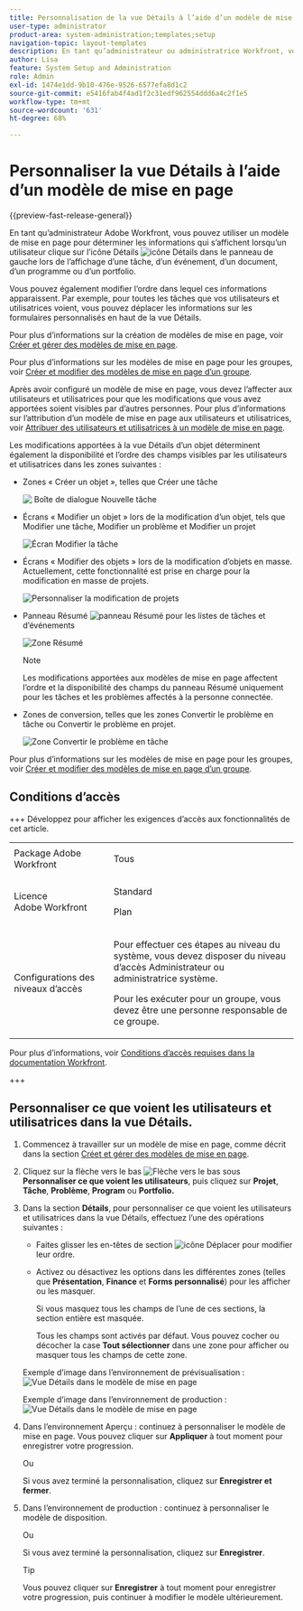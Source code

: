 ```yaml
---
title: Personnalisation de la vue Détails à l’aide d’un modèle de mise en page
user-type: administrator
product-area: system-administration;templates;setup
navigation-topic: layout-templates
description: En tant qu’administrateur ou administratrice Workfront, vous pouvez utiliser un modèle de mise en page pour déterminer les informations qui s’affichent lorsqu’une personne sélectionne la section Détails dans le panneau de gauche lors de l’affichage d’une tâche, d’un problème, d’un document, d’un programme ou d’un portfolio.
author: Lisa
feature: System Setup and Administration
role: Admin
exl-id: 1474e1dd-9b10-476e-9526-6577efa8d1c2
source-git-commit: e5416fab4f4ad1f2c31edf962554ddd6a4c2f1e5
workflow-type: tm+mt
source-wordcount: '631'
ht-degree: 68%

---
```


# Personnaliser la vue Détails à l’aide d’un modèle de mise en page

{{preview-fast-release-general}}

En tant qu’administrateur Adobe Workfront, vous pouvez utiliser un modèle de mise en page pour déterminer les informations qui s’affichent lorsqu’un utilisateur clique sur l’icône Détails ![icône Détails](assets/project-details-icon.png) dans le panneau de gauche lors de l’affichage d’une tâche, d’un événement, d’un document, d’un programme ou d’un portfolio.

<!--
or billing record
-->

Vous pouvez également modifier l’ordre dans lequel ces informations apparaissent. Par exemple, pour toutes les tâches que vos utilisateurs et utilisatrices voient, vous pouvez déplacer les informations sur les formulaires personnalisés en haut de la vue Détails.

Pour plus d’informations sur la création de modèles de mise en page, voir [Créer et gérer des modèles de mise en page](../use-layout-templates/create-and-manage-layout-templates.md).

Pour plus d’informations sur les modèles de mise en page pour les groupes, voir [Créer et modifier des modèles de mise en page d’un groupe](../../../administration-and-setup/manage-groups/work-with-group-objects/create-and-modify-a-groups-layout-templates.md).

Après avoir configuré un modèle de mise en page, vous devez l’affecter aux utilisateurs et utilisatrices pour que les modifications que vous avez apportées soient visibles par d’autres personnes. Pour plus d’informations sur l’attribution d’un modèle de mise en page aux utilisateurs et utilisatrices, voir [Attribuer des utilisateurs et utilisatrices à un modèle de mise en page](../use-layout-templates/assign-users-to-layout-template.md).

Les modifications apportées à la vue Détails d’un objet déterminent également la disponibilité et l’ordre des champs visibles par les utilisateurs et utilisatrices dans les zones suivantes :


* Zones « Créer un objet », telles que Créer une tâche

  ![&#x200B; Boîte de dialogue Nouvelle tâche &#x200B;](assets/new-task-dialog.png)


* Écrans « Modifier un objet » lors de la modification d’un objet, tels que Modifier une tâche, Modifier un problème et Modifier un projet

  ![Écran Modifier la tâche](assets/edit-task-screen.png)


* Écrans « Modifier des objets » lors de la modification d’objets en masse. Actuellement, cette fonctionnalité est prise en charge pour la modification en masse de projets.

  ![Personnaliser la modification de projets](assets/customize-edit-projects-in-bulk-box-with-layout-template.png)


* Panneau Résumé ![panneau Résumé](assets/summary-panel-icon.png) pour les listes de tâches et d’événements

  ![Zone Résumé](assets/summary-area.png)

  >[!NOTE]
  >
  >Les modifications apportées aux modèles de mise en page affectent l’ordre et la disponibilité des champs du panneau Résumé uniquement pour les tâches et les problèmes affectés à la personne connectée.

* Zones de conversion, telles que les zones Convertir le problème en tâche ou Convertir le problème en projet.

  ![Zone Convertir le problème en tâche](assets/convert-issue-to-task-box.png)

Pour plus d’informations sur les modèles de mise en page pour les groupes, voir [Créer et modifier des modèles de mise en page d’un groupe](../../../administration-and-setup/manage-groups/work-with-group-objects/create-and-modify-a-groups-layout-templates.md).

## Conditions d’accès

+++ Développez pour afficher les exigences d’accès aux fonctionnalités de cet article.

<table style="table-layout:auto"> 
 <col> 
 <col> 
 <tbody> 
  <tr> 
   <td>Package Adobe Workfront</td> 
   <td><p>Tous</p></td> 
  </tr> 
  <tr> 
   <td>Licence Adobe Workfront</td> 
   <td><p>Standard</p>
       <p>Plan</p></td>
  </tr> 
  </tr> 
  <tr> 
   <td>Configurations des niveaux d’accès</td> 
   <td> <p>Pour effectuer ces étapes au niveau du système, vous devez disposer du niveau d’accès Administrateur ou administratrice système.</p>
        <p>Pour les exécuter pour un groupe, vous devez être une personne responsable de ce groupe.</p> </td> 
  </tr> 
 </tbody> 
</table>

Pour plus d’informations, voir [Conditions d’accès requises dans la documentation Workfront](/help/quicksilver/administration-and-setup/add-users/access-levels-and-object-permissions/access-level-requirements-in-documentation.md).

+++

## Personnaliser ce que voient les utilisateurs et utilisatrices dans la vue Détails.

1. Commencez à travailler sur un modèle de mise en page, comme décrit dans la section [Créet et gérer des modèles de mise en page](../../../administration-and-setup/customize-workfront/use-layout-templates/create-and-manage-layout-templates.md).
1. Cliquez sur la flèche vers le bas ![Flèche vers le bas](assets/dropdown-arrow-12x12.png) sous **Personnaliser ce que voient les utilisateurs**, puis cliquez sur **Projet**, **Tâche**, **Problème**, **Program** ou **Portfolio.**<!--, or billing record-->
1. Dans la section **Détails**, pour personnaliser ce que voient les utilisateurs et utilisatrices dans la vue Détails, effectuez l’une des opérations suivantes :

   * Faites glisser les en-têtes de section ![icône Déplacer](assets/move-icon---dots.png) pour modifier leur ordre.
   * Activez ou désactivez les options dans les différentes zones (telles que **Présentation**, **Finance** et **Forms personnalisé**) pour les afficher ou les masquer.

     Si vous masquez tous les champs de l’une de ces sections, la section entière est masquée.

     Tous les champs sont activés par défaut. Vous pouvez cocher ou décocher la case **Tout sélectionner** dans une zone pour afficher ou masquer tous les champs de cette zone.

   <span class="preview">Exemple d’image dans l’environnement de prévisualisation :</span>
   ![Vue Détails dans le modèle de mise en page](assets/layout-template-details-view-updated-save-buttons.png)

   Exemple d’image dans l’environnement de production :
   ![Vue Détails dans le modèle de mise en page](assets/layout-template-details-view.png)

1. <span class="preview">Dans l’environnement Aperçu : continuez à personnaliser le modèle de mise en page. Vous pouvez cliquer sur **Appliquer** à tout moment pour enregistrer votre progression.</span>

   <span class="preview">Ou</span>

   <span class="preview">Si vous avez terminé la personnalisation, cliquez sur **Enregistrer et fermer**.</span>

1. Dans l’environnement de production : continuez à personnaliser le modèle de disposition.

   Ou

   Si vous avez terminé la personnalisation, cliquez sur **Enregistrer**.

   >[!TIP]
   >
   >Vous pouvez cliquer sur **Enregistrer** à tout moment pour enregistrer votre progression, puis continuer à modifier le modèle ultérieurement.
